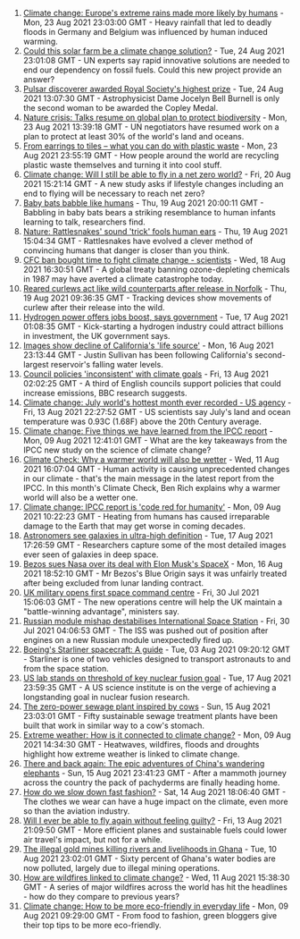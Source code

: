 1. [Climate change: Europe's extreme rains made more likely by humans](https://www.bbc.co.uk/news/science-environment-58309900?at_medium=RSS&at_campaign=KARANGA) - Mon, 23 Aug 2021 23:03:00 GMT - Heavy rainfall that led to deadly floods in Germany and Belgium was influenced by human induced warming.
2. [Could this solar farm be a climate change solution?](https://www.bbc.co.uk/news/world-europe-58320618?at_medium=RSS&at_campaign=KARANGA) - Tue, 24 Aug 2021 23:01:08 GMT - UN experts say rapid innovative solutions are needed to end our dependency on fossil fuels. Could this new project provide an answer?
3. [Pulsar discoverer awarded Royal Society's highest prize](https://www.bbc.co.uk/news/uk-northern-ireland-58318024?at_medium=RSS&at_campaign=KARANGA) - Tue, 24 Aug 2021 13:07:30 GMT - Astrophysicist Dame Jocelyn Bell Burnell is only the second woman to be awarded the Copley Medal.
4. [Nature crisis: Talks resume on global plan to protect biodiversity](https://www.bbc.co.uk/news/science-environment-58306288?at_medium=RSS&at_campaign=KARANGA) - Mon, 23 Aug 2021 13:39:18 GMT - UN negotiators have resumed work on a plan to protect at least 30% of the world's land and oceans.
5. [From earrings to tiles – what you can do with plastic waste](https://www.bbc.co.uk/news/stories-58305686?at_medium=RSS&at_campaign=KARANGA) - Mon, 23 Aug 2021 23:55:19 GMT - How people around the world are recycling plastic waste themselves and turning it into cool stuff.
6. [Climate change: Will I still be able to fly in a net zero world?](https://www.bbc.co.uk/news/science-environment-58284257?at_medium=RSS&at_campaign=KARANGA) - Fri, 20 Aug 2021 15:21:14 GMT - A new study asks if lifestyle changes including an end to flying will be necessary to reach net zero?
7. [Baby bats babble like humans](https://www.bbc.co.uk/news/science-environment-58271913?at_medium=RSS&at_campaign=KARANGA) - Thu, 19 Aug 2021 20:00:11 GMT - Babbling in baby bats bears a striking resemblance to human infants learning to talk, researchers find.
8. [Nature: Rattlesnakes' sound 'trick' fools human ears](https://www.bbc.co.uk/news/science-environment-58270599?at_medium=RSS&at_campaign=KARANGA) - Thu, 19 Aug 2021 15:04:34 GMT - Rattlesnakes have evolved a clever method of convincing humans that danger is closer than you think.
9. [CFC ban bought time to fight climate change - scientists](https://www.bbc.co.uk/news/science-environment-58248725?at_medium=RSS&at_campaign=KARANGA) - Wed, 18 Aug 2021 16:30:51 GMT - A global treaty banning ozone-depleting chemicals in 1987 may have averted a climate catastrophe today.
10. [Reared curlews act like wild counterparts after release in Norfolk](https://www.bbc.co.uk/news/uk-england-norfolk-58267090?at_medium=RSS&at_campaign=KARANGA) - Thu, 19 Aug 2021 09:36:35 GMT - Tracking devices show movements of curlew after their release into the wild.
11. [Hydrogen power offers jobs boost, says government](https://www.bbc.co.uk/news/science-environment-58238367?at_medium=RSS&at_campaign=KARANGA) - Tue, 17 Aug 2021 01:08:35 GMT - Kick-starting a hydrogen industry could attract billions in investment, the UK government says.
12. [Images show decline of California's 'life source'](https://www.bbc.co.uk/news/world-us-canada-58232044?at_medium=RSS&at_campaign=KARANGA) - Mon, 16 Aug 2021 23:13:44 GMT - Justin Sullivan has been following California's second-largest reservoir's falling water levels.
13. [Council policies 'inconsistent' with climate goals](https://www.bbc.co.uk/news/science-environment-58102578?at_medium=RSS&at_campaign=KARANGA) - Fri, 13 Aug 2021 02:02:25 GMT - A third of English councils support policies that could increase emissions, BBC research suggests.
14. [Climate change: July world's hottest month ever recorded - US agency](https://www.bbc.co.uk/news/world-us-canada-58208792?at_medium=RSS&at_campaign=KARANGA) - Fri, 13 Aug 2021 22:27:52 GMT - US scientists say July's land and ocean temperature was 0.93C (1.68F) above the 20th Century average.
15. [Climate change: Five things we have learned from the IPCC report](https://www.bbc.co.uk/news/science-environment-58138714?at_medium=RSS&at_campaign=KARANGA) - Mon, 09 Aug 2021 12:41:01 GMT - What are the key takeaways from the IPCC new study on the science of climate change?
16. [Climate Check: Why a warmer world will also be wetter](https://www.bbc.co.uk/weather/features/58178774?at_medium=RSS&at_campaign=KARANGA) - Wed, 11 Aug 2021 16:07:04 GMT - Human activity is causing unprecedented changes in our climate - that's the main message in the latest report from the IPCC. In this month's Climate Check, Ben Rich explains why a warmer world will also be a wetter one.
17. [Climate change: IPCC report is 'code red for humanity'](https://www.bbc.co.uk/news/science-environment-58130705?at_medium=RSS&at_campaign=KARANGA) - Mon, 09 Aug 2021 10:22:23 GMT - Heating from humans has caused irreparable damage to the Earth that may get worse in coming decades.
18. [Astronomers see galaxies in ultra-high definition](https://www.bbc.co.uk/news/science-environment-57998940?at_medium=RSS&at_campaign=KARANGA) - Tue, 17 Aug 2021 17:26:59 GMT - Researchers capture some of the most detailed images ever seen of galaxies in deep space.
19. [Bezos sues Nasa over its deal with Elon Musk's SpaceX](https://www.bbc.co.uk/news/business-58235479?at_medium=RSS&at_campaign=KARANGA) - Mon, 16 Aug 2021 18:52:10 GMT - Mr Bezos's Blue Origin says it was unfairly treated after being excluded from lunar landing contract.
20. [UK military opens first space command centre](https://www.bbc.co.uk/news/uk-politics-58029083?at_medium=RSS&at_campaign=KARANGA) - Fri, 30 Jul 2021 15:06:03 GMT - The new operations centre will help the UK maintain a "battle-winning advantage", ministers say.
21. [Russian module mishap destabilises International Space Station](https://www.bbc.co.uk/news/science-environment-58021394?at_medium=RSS&at_campaign=KARANGA) - Fri, 30 Jul 2021 04:06:53 GMT - The ISS was pushed out of position after engines on a new Russian module unexpectedly fired up.
22. [Boeing's Starliner spacecraft: A guide](https://www.bbc.co.uk/news/science-environment-57971910?at_medium=RSS&at_campaign=KARANGA) - Tue, 03 Aug 2021 09:20:12 GMT - Starliner is one of two vehicles designed to transport astronauts to and from the space station.
23. [US lab stands on threshold of key nuclear fusion goal](https://www.bbc.co.uk/news/science-environment-58252784?at_medium=RSS&at_campaign=KARANGA) - Tue, 17 Aug 2021 23:59:35 GMT - A US science institute is on the verge of achieving a longstanding goal in nuclear fusion research.
24. [The zero-power sewage plant inspired by cows](https://www.bbc.co.uk/news/science-environment-58017501?at_medium=RSS&at_campaign=KARANGA) - Sun, 15 Aug 2021 23:03:01 GMT - Fifty sustainable sewage treatment plants have been built that work in similar way to a cow's stomach.
25. [Extreme weather: How is it connected to climate change?](https://www.bbc.co.uk/news/science-environment-58073295?at_medium=RSS&at_campaign=KARANGA) - Mon, 09 Aug 2021 14:34:30 GMT - Heatwaves, wildfires, floods and droughts highlight how extreme weather is linked to climate change.
26. [There and back again: The epic adventures of China's wandering elephants](https://www.bbc.co.uk/news/world-asia-china-58196663?at_medium=RSS&at_campaign=KARANGA) - Sun, 15 Aug 2021 23:41:23 GMT - After a mammoth journey across the country the pack of pachyderms are finally heading home.
27. [How do we slow down fast fashion?](https://www.bbc.co.uk/news/uk-scotland-58216479?at_medium=RSS&at_campaign=KARANGA) - Sat, 14 Aug 2021 18:06:40 GMT - The clothes we wear can have a huge impact on the climate, even more so than the aviation industry.
28. [Will I ever be able to fly again without feeling guilty?](https://www.bbc.co.uk/news/business-57917193?at_medium=RSS&at_campaign=KARANGA) - Fri, 13 Aug 2021 21:09:50 GMT - More efficient planes and sustainable fuels could lower air travel's impact, but not for a while.
29. [The illegal gold mines killing rivers and livelihoods in Ghana](https://www.bbc.co.uk/news/world-africa-58119653?at_medium=RSS&at_campaign=KARANGA) - Tue, 10 Aug 2021 23:02:01 GMT - Sixty percent of Ghana's water bodies are now polluted, largely due to illegal mining operations.
30. [How are wildfires linked to climate change?](https://www.bbc.co.uk/news/58159451?at_medium=RSS&at_campaign=KARANGA) - Wed, 11 Aug 2021 15:38:30 GMT - A series of major wildfires across the world has hit the headlines - how do they compare to previous years?
31. [Climate change: How to be more eco-friendly in everyday life](https://www.bbc.co.uk/news/newsbeat-47990742?at_medium=RSS&at_campaign=KARANGA) - Mon, 09 Aug 2021 09:29:00 GMT - From food to fashion, green bloggers give their top tips to be more eco-friendly.

